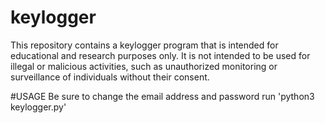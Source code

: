 # keylogger
This repository contains a keylogger program that is intended for educational and research purposes only. It is not intended to be used for illegal or malicious activities, such as unauthorized monitoring or surveillance of individuals without their consent.

#USAGE
Be sure to change the email address and password
run 'python3 keylogger.py'

